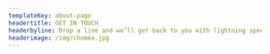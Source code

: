 ```yaml
---
templateKey: about-page
headertitle: GET IN TOUCH
headerbyline: Drop a line and we’ll get back to you with lightning speed
headerimage: /img/chemex.jpg
---
```


